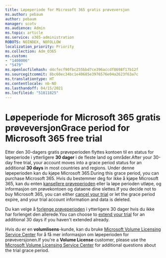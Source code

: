 ```yaml
---
title: Løpeperiode for Microsoft 365 gratis prøveversjon
ms.author: pebaum
author: pebaum
manager: scotv
ms.audience: Admin
ms.topic: article
ms.service: o365-administration
ROBOTS: NOINDEX, NOFOLLOW
localization_priority: Priority
ms.collection: Adm_O365
ms.custom:
- "1400006"
- "5479"
ms.openlocfilehash: d4cfecf90fbc255bbd7ce396accdf8698f17b12f
ms.sourcegitcommit: 8bc60ec34bc1e40685e3976576e04a2623f63a7c
ms.translationtype: HT
ms.contentlocale: nb-NO
ms.lasthandoff: 04/15/2021
ms.locfileid: "51811825"
---
```

# <a name="grace-period-for-microsoft-365-free-trial"></a><span data-ttu-id="b6c05-102">Løpeperiode for Microsoft 365 gratis prøveversjon</span><span class="sxs-lookup"><span data-stu-id="b6c05-102">Grace period for Microsoft 365 free trial</span></span>

<span data-ttu-id="b6c05-103">Etter den 30-dagers gratis prøveperioden flyttes kontoen til en status for løpeperiode i ytterligere **30 dager** i de fleste land og områder.</span><span class="sxs-lookup"><span data-stu-id="b6c05-103">After your 30-day free trial, your account moves into a grace period status for an additional **30 days** in most countries and regions.</span></span> <span data-ttu-id="b6c05-104">Under denne løpeperioden kan du kjøpe Microsoft 365.</span><span class="sxs-lookup"><span data-stu-id="b6c05-104">During this grace period, you can purchase Microsoft 365.</span></span> <span data-ttu-id="b6c05-105">Hvis du bestemmer deg for ikke å kjøpe Microsoft 365, kan du enten [kansellere prøveperioden](https://docs.microsoft.com/microsoft-365/commerce/subscriptions/cancel-your-subscription?view=o365-worldwide) eller la løpe perioden utløpe, og informasjon om prøvekontoen og dataene dine slettes.</span><span class="sxs-lookup"><span data-stu-id="b6c05-105">If you decide not to buy Microsoft 365, you can either [cancel your trial](https://docs.microsoft.com/microsoft-365/commerce/subscriptions/cancel-your-subscription?view=o365-worldwide) or let the grace period expire, and your trial account information and data is deleted.</span></span>

<span data-ttu-id="b6c05-106">Du kan velge å [forlenge prøveperioden](https://docs.microsoft.com/microsoft-365/commerce/extend-your-trial) i ytterligere 30 dager hvis du ikke har forlenget den allerede.</span><span class="sxs-lookup"><span data-stu-id="b6c05-106">You can choose to [extend your trial](https://docs.microsoft.com/microsoft-365/commerce/extend-your-trial) for an additional 30 days if you haven't extended already.</span></span>

<span data-ttu-id="b6c05-107">Hvis du er en **volumlisens**-kunde, kan du bruke [Microsoft Volume Licensing Service Center](https://support.microsoft.com/help/4471406/how-to-contact-the-microsoft-volume-licensing-service-center) for å få mer informasjon om løpeperioden for prøveversjonen.</span><span class="sxs-lookup"><span data-stu-id="b6c05-107">If you're a **Volume License** customer, please use the [Microsoft Volume Licensing Service Center](https://support.microsoft.com/help/4471406/how-to-contact-the-microsoft-volume-licensing-service-center) for additional questions about the trial grace period.</span></span>
